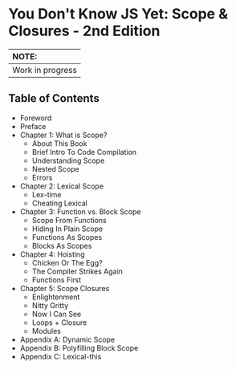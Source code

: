 # You Don't Know JS Yet: Scope & Closures - 2nd Edition

| NOTE: |
| :--- |
| Work in progress |

## Table of Contents

* Foreword
* Preface
* Chapter 1: What is Scope?
    * About This Book
    * Brief Intro To Code Compilation
    * Understanding Scope
    * Nested Scope
    * Errors
* Chapter 2: Lexical Scope
    * Lex-time
    * Cheating Lexical
* Chapter 3: Function vs. Block Scope
    * Scope From Functions
    * Hiding In Plain Scope
    * Functions As Scopes
    * Blocks As Scopes
* Chapter 4: Hoisting
    * Chicken Or The Egg?
    * The Compiler Strikes Again
    * Functions First
* Chapter 5: Scope Closures
    * Enlightenment
    * Nitty Gritty
    * Now I Can See
    * Loops + Closure
    * Modules
* Appendix A: Dynamic Scope
* Appendix B: Polyfilling Block Scope
* Appendix C: Lexical-this
